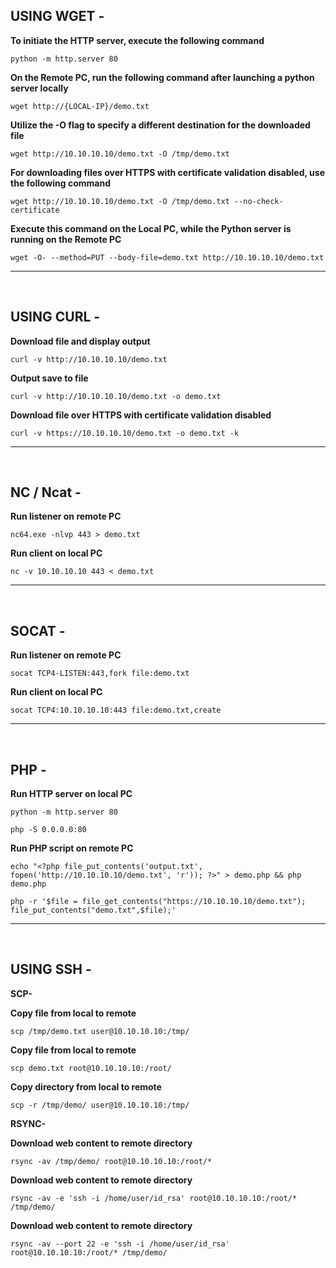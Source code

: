 USING WGET -
------------------------------------------------------------------------------------------------------------------

**To initiate the HTTP server, execute the following command**

    python -m http.server 80

**On the Remote PC, run the following command after launching a python server locally**
    
    wget http://{LOCAL-IP}/demo.txt

**Utilize the -O flag to specify a different destination for the downloaded file**
    
    wget http://10.10.10.10/demo.txt -O /tmp/demo.txt

**For downloading files over HTTPS with certificate validation disabled, use the following command**
    
    wget http://10.10.10.10/demo.txt -O /tmp/demo.txt --no-check-certificate

**Execute this command on the Local PC, while the Python server is running on the Remote PC**

    wget -O- --method=PUT --body-file=demo.txt http://10.10.10.10/demo.txt

------------------------------------------------------------------------------------------------------------------

</br>

USING CURL -
------------------------------------------------------------------------------------------------------------------

**Download file and display output**
    
    curl -v http://10.10.10.10/demo.txt

**Output save to file**
    
    curl -v http://10.10.10.10/demo.txt -o demo.txt

**Download file over HTTPS with certificate validation disabled**
    
    curl -v https://10.10.10.10/demo.txt -o demo.txt -k
------------------------------------------------------------------------------------------------------------------

</br>

NC / Ncat -
------------------------------------------------------------------------------------------------------------------

**Run listener on remote PC**
    
    nc64.exe -nlvp 443 > demo.txt

**Run client on local PC**
    
    nc -v 10.10.10.10 443 < demo.txt
------------------------------------------------------------------------------------------------------------------

</br>

SOCAT -
------------------------------------------------------------------------------------------------------------------

**Run listener on remote PC**
    
    socat TCP4-LISTEN:443,fork file:demo.txt

**Run client on local PC**
    
    socat TCP4:10.10.10.10:443 file:demo.txt,create
------------------------------------------------------------------------------------------------------------------

</br>

PHP -
------------------------------------------------------------------------------------------------------------------

**Run HTTP server on local PC**
    
    python -m http.server 80

    php -S 0.0.0.0:80

**Run PHP script on remote PC**
    
    echo "<?php file_put_contents('output.txt', fopen('http://10.10.10.10/demo.txt', 'r')); ?>" > demo.php && php demo.php

    php -r '$file = file_get_contents("https://10.10.10.10/demo.txt"); file_put_contents("demo.txt",$file);'
------------------------------------------------------------------------------------------------------------------

</br>

USING SSH - 
------------------------------------------------------------------------------------------------------------------

**SCP-**

**Copy file from local to remote**
    
    scp /tmp/demo.txt user@10.10.10.10:/tmp/

**Copy file from local to remote**

    scp demo.txt root@10.10.10.10:/root/

**Copy directory from local to remote**

    scp -r /tmp/demo/ user@10.10.10.10:/tmp/

**RSYNC-**

**Download web content to remote directory**
    
    rsync -av /tmp/demo/ root@10.10.10.10:/root/*

**Download web content to remote directory**

    rsync -av -e 'ssh -i /home/user/id_rsa' root@10.10.10.10:/root/* /tmp/demo/

**Download web content to remote directory**

    rsync -av --port 22 -e 'ssh -i /home/user/id_rsa' root@10.10.10.10:/root/* /tmp/demo/

